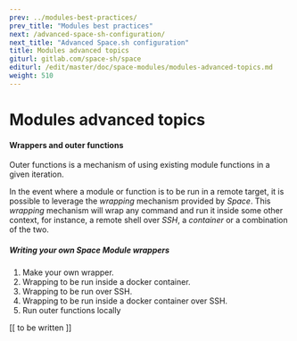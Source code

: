 ```yaml
---
prev: ../modules-best-practices/
prev_title: "Modules best practices"
next: /advanced-space-sh-configuration/
next_title: "Advanced Space.sh configuration"
title: Modules advanced topics
giturl: gitlab.com/space-sh/space
editurl: /edit/master/doc/space-modules/modules-advanced-topics.md
weight: 510
---
```


# Modules advanced topics

#### Wrappers and outer functions
Outer functions is a mechanism of using existing module functions in a given iteration.  

In the event where a module or function is to be run in a remote target, it is possible to leverage the _wrapping_ mechanism provided by _Space_. This _wrapping_ mechanism will wrap any command and run it inside some other context, for instance, a remote shell over _SSH_, a _container_ or a combination of the two.  

##### Writing your own Space Module wrappers
1. Make your own wrapper.
2. Wrapping to be run inside a docker container.
3. Wrapping to be run over SSH.
4. Wrapping to be run inside a docker container over SSH.
5. Run outer functions locally

[[ to be written ]]

